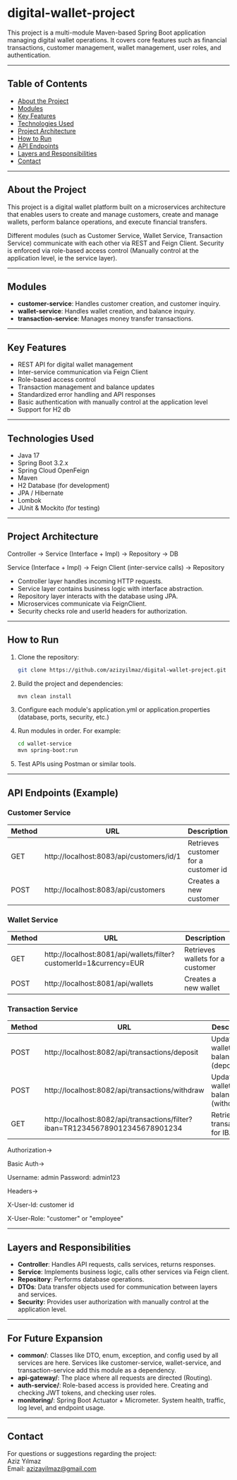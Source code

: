 # digital-wallet-project

This project is a multi-module Maven-based Spring Boot application managing digital wallet operations. It covers core features such as financial transactions, customer management, wallet management, user roles, and authentication.

---

## Table of Contents

- [About the Project](#about-the-project)
- [Modules](#modules)
- [Key Features](#key-features)
- [Technologies Used](#technologies-used)
- [Project Architecture](#project-architecture)
- [How to Run](#how-to-run)
- [API Endpoints](#api-endpoints)
- [Layers and Responsibilities](#layers-and-responsibilities)
- [Contact](#contact)

---

## About the Project

This project is a digital wallet platform built on a microservices architecture that enables users to create and manage customers, create and manage wallets, perform balance operations, and execute financial transfers.

Different modules (such as Customer Service, Wallet Service, Transaction Service) communicate with each other via REST and Feign Client. Security is enforced via role-based access control (Manually control at the application level, ie the service layer).

---

## Modules

- **customer-service**: Handles customer creation, and customer inquiry.
- **wallet-service**: Handles wallet creation, and balance inquiry.
- **transaction-service**: Manages money transfer transactions.

---

## Key Features

- REST API for digital wallet management
- Inter-service communication via Feign Client
- Role-based access control
- Transaction management and balance updates
- Standardized error handling and API responses
- Basic authentication with manually control at the application level
- Support for H2 db

---

## Technologies Used

- Java 17
- Spring Boot 3.2.x
- Spring Cloud OpenFeign
- Maven
- H2 Database (for development)
- JPA / Hibernate
- Lombok
- JUnit & Mockito (for testing)

---

## Project Architecture

Controller -> Service (Interface + Impl) -> Repository -> DB

Service (Interface + Impl) -> Feign Client (inter-service calls) -> Repository


- Controller layer handles incoming HTTP requests.
- Service layer contains business logic with interface abstraction.
- Repository layer interacts with the database using JPA.
- Microservices communicate via FeignClient.
- Security checks role and userId headers for authorization.

---

## How to Run

1. Clone the repository:
   ```bash
   git clone https://github.com/azizyilmaz/digital-wallet-project.git

2. Build the project and dependencies:
   ```bash
   mvn clean install

3. Configure each module's application.yml or application.properties (database, ports, security, etc.)

4. Run modules in order. For example:
   ```bash
   cd wallet-service
   mvn spring-boot:run

5. Test APIs using Postman or similar tools.
---

## API Endpoints (Example)

### Customer Service

| Method | URL                                      | Description                          |
|--------|------------------------------------------|--------------------------------------|
| GET    | http://localhost:8083/api/customers/id/1 | Retrieves customer for a customer id |  
| POST   | http://localhost:8083/api/customers      | Creates a new customer               |

### Wallet Service

| Method | URL                                                                           | Description                        |
|--------|-------------------------------------------------------------------------------|------------------------------------|
| GET    | http://localhost:8081/api/wallets/filter?customerId=1&currency=EUR            | Retrieves wallets for a customer   |  
| POST   | http://localhost:8081/api/wallets                                             | Creates a new wallet               |

### Transaction Service

| Method | URL                         | Description                 |
|--------|-----------------------------|-----------------------------|
| POST   | http://localhost:8082/api/transactions/deposit                                | Updates wallet balance (deposit)   |
| POST   | http://localhost:8082/api/transactions/withdraw                               | Updates wallet balance (withdraw)  |
| GET    | http://localhost:8082/api/transactions/filter?iban=TR123456789012345678901234 | Retrieves transactions for IBAN    |  

Authorization->

Basic Auth->

Username: admin
Password: admin123

Headers->

X-User-Id: customer id

X-User-Role: "customer" or "employee"

---

## Layers and Responsibilities

- **Controller**: Handles API requests, calls services, returns responses.
- **Service**: Implements business logic, calls other services via Feign client.
- **Repository**: Performs database operations.
- **DTOs**: Data transfer objects used for communication between layers and services.
- **Security**: Provides user authorization with manually control at the application level.

---

## For Future Expansion

- **common/**: Classes like DTO, enum, exception, and config used by all services are here. Services like customer-service, wallet-service, and transaction-service add this module as a dependency.
- **api-gateway/**: The place where all requests are directed (Routing).
- **auth-service/**: Role-based access is provided here. Creating and checking JWT tokens, and checking user roles.
- **monitoring/**: Spring Boot Actuator + Micrometer. System health, traffic, log level, and endpoint usage.

---

## Contact

For questions or suggestions regarding the project:  
Aziz Yılmaz  
Email: azizayilmaz@gmail.com
